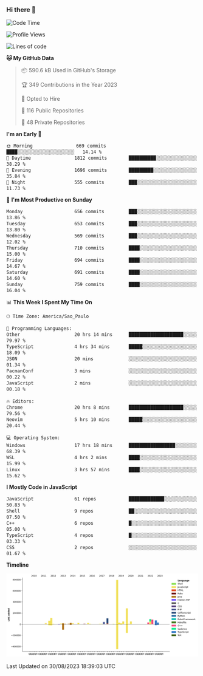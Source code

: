 ### Hi there 👋

<!--START_SECTION:waka-->
![Code Time](http://img.shields.io/badge/Code%20Time-4%2C931%20hrs%2051%20mins-blue)

![Profile Views](http://img.shields.io/badge/Profile%20Views-0-blue)

![Lines of code](https://img.shields.io/badge/From%20Hello%20World%20I%27ve%20Written-2.0%20million%20lines%20of%20code-blue)

**🐱 My GitHub Data** 

> 📦 590.6 kB Used in GitHub's Storage 
 > 
> 🏆 349 Contributions in the Year 2023
 > 
> 💼 Opted to Hire
 > 
> 📜 116 Public Repositories 
 > 
> 🔑 48 Private Repositories 
 > 
**I'm an Early 🐤** 

```text
🌞 Morning                669 commits         ████░░░░░░░░░░░░░░░░░░░░░   14.14 % 
🌆 Daytime                1812 commits        ██████████░░░░░░░░░░░░░░░   38.29 % 
🌃 Evening                1696 commits        █████████░░░░░░░░░░░░░░░░   35.84 % 
🌙 Night                  555 commits         ███░░░░░░░░░░░░░░░░░░░░░░   11.73 % 
```
📅 **I'm Most Productive on Sunday** 

```text
Monday                   656 commits         ███░░░░░░░░░░░░░░░░░░░░░░   13.86 % 
Tuesday                  653 commits         ███░░░░░░░░░░░░░░░░░░░░░░   13.80 % 
Wednesday                569 commits         ███░░░░░░░░░░░░░░░░░░░░░░   12.02 % 
Thursday                 710 commits         ████░░░░░░░░░░░░░░░░░░░░░   15.00 % 
Friday                   694 commits         ████░░░░░░░░░░░░░░░░░░░░░   14.67 % 
Saturday                 691 commits         ████░░░░░░░░░░░░░░░░░░░░░   14.60 % 
Sunday                   759 commits         ████░░░░░░░░░░░░░░░░░░░░░   16.04 % 
```


📊 **This Week I Spent My Time On** 

```text
🕑︎ Time Zone: America/Sao_Paulo

💬 Programming Languages: 
Other                    20 hrs 14 mins      ████████████████████░░░░░   79.97 % 
TypeScript               4 hrs 34 mins       █████░░░░░░░░░░░░░░░░░░░░   18.09 % 
JSON                     20 mins             ░░░░░░░░░░░░░░░░░░░░░░░░░   01.34 % 
PacmanConf               3 mins              ░░░░░░░░░░░░░░░░░░░░░░░░░   00.22 % 
JavaScript               2 mins              ░░░░░░░░░░░░░░░░░░░░░░░░░   00.18 % 

🔥 Editors: 
Chrome                   20 hrs 8 mins       ████████████████████░░░░░   79.56 % 
Neovim                   5 hrs 10 mins       █████░░░░░░░░░░░░░░░░░░░░   20.44 % 

💻 Operating System: 
Windows                  17 hrs 18 mins      █████████████████░░░░░░░░   68.39 % 
WSL                      4 hrs 2 mins        ████░░░░░░░░░░░░░░░░░░░░░   15.99 % 
Linux                    3 hrs 57 mins       ████░░░░░░░░░░░░░░░░░░░░░   15.62 % 
```

**I Mostly Code in JavaScript** 

```text
JavaScript               61 repos            █████████████░░░░░░░░░░░░   50.83 % 
Shell                    9 repos             ██░░░░░░░░░░░░░░░░░░░░░░░   07.50 % 
C++                      6 repos             █░░░░░░░░░░░░░░░░░░░░░░░░   05.00 % 
TypeScript               4 repos             █░░░░░░░░░░░░░░░░░░░░░░░░   03.33 % 
CSS                      2 repos             ░░░░░░░░░░░░░░░░░░░░░░░░░   01.67 % 
```



**Timeline**

![Lines of Code chart](https://raw.githubusercontent.com/jampow/jampow/master/assets/bar_graph.png)


 Last Updated on 30/08/2023 18:39:03 UTC
<!--END_SECTION:waka-->
